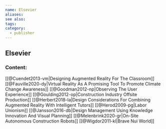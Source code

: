 ```yaml
---
name: Elsevier
aliases:
see also:
tags:
category:
  - publisher
---
```


## Elsevier

### Content:
[[@Cuendet2013-vm|Designing Augmented Reality For The Classroom]]
[[@Fauville2020-dy|Virtual Reality As A Promising Tool To Promote Climate Change Awareness]]
[[@Goodman2012-np|Observing The User Experience]]
[[@Goulding2012-op|Construction Industry Offsite Production]]
[[@Herbert2018-la|Design Considerations For Combining Augmented Reality With Intelligent Tutors]]
[[@Herod2009-pg|Labor Unionism]]
[[@Jansson2016-db|Design Management Using Knowledge Innovation And Visual Planning]]
[[@Melenbrink2020-gr|On-Site Autonomous Construction Robots]]
[[@Wigdor2011-kl|Brave Nui World]]